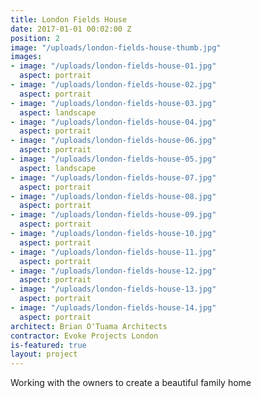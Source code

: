 ```yaml
---
title: London Fields House
date: 2017-01-01 00:02:00 Z
position: 2
image: "/uploads/london-fields-house-thumb.jpg"
images:
- image: "/uploads/london-fields-house-01.jpg"
  aspect: portrait 
- image: "/uploads/london-fields-house-02.jpg"
  aspect: portrait 
- image: "/uploads/london-fields-house-03.jpg"
  aspect: landscape
- image: "/uploads/london-fields-house-04.jpg"
  aspect: portrait 
- image: "/uploads/london-fields-house-06.jpg"
  aspect: portrait 
- image: "/uploads/london-fields-house-05.jpg"
  aspect: landscape
- image: "/uploads/london-fields-house-07.jpg"
  aspect: portrait 
- image: "/uploads/london-fields-house-08.jpg"
  aspect: portrait 
- image: "/uploads/london-fields-house-09.jpg"
  aspect: portrait 
- image: "/uploads/london-fields-house-10.jpg"
  aspect: portrait 
- image: "/uploads/london-fields-house-11.jpg"
  aspect: portrait 
- image: "/uploads/london-fields-house-12.jpg"
  aspect: portrait 
- image: "/uploads/london-fields-house-13.jpg"
  aspect: portrait 
- image: "/uploads/london-fields-house-14.jpg"
  aspect: portrait 
architect: Brian O'Tuama Architects
contractor: Evoke Projects London
is-featured: true
layout: project
---
```


Working with the owners to create a beautiful family home